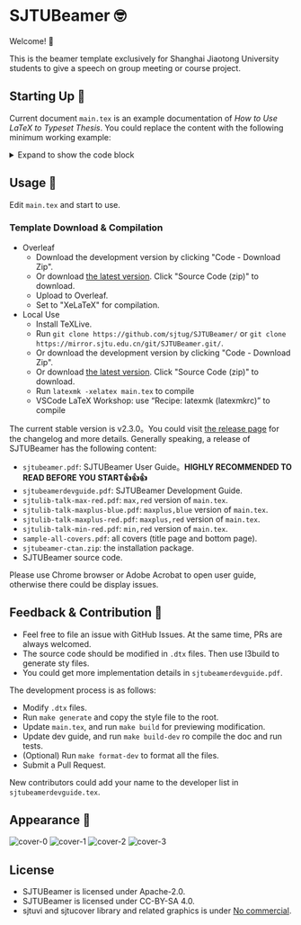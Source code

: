 # SJTUBeamer 🤓

Welcome! 🥳

This is the beamer template exclusively for Shanghai Jiaotong University students to give a speech on group meeting or course project.

## Starting Up 👋

Current document `main.tex` is an example documentation of *How to Use LaTeX to Typeset Thesis*. You could replace the content with the following minimum working example:

<details>

<summary>Expand to show the code block</summary>

```latex
\documentclass[
    % draft,          % draft mode
    aspectratio=169,  % use 16:9 ratio 
]{beamer}
\mode<presentation>

\usetheme[maxplus]{sjtubeamer}
% use maxplus/max/min to change covers.
% use red/blue to change main color.
% use light/dark to change dominate color.
% use the following keywords to make different sidebars:
%   miniframes infolines  sidebar*
%   default    smoothbars split	 
%   shadow     tree       smoothtree

% \tikzexternalize[prefix=build/]
% To cache the tikz picture, please uncomment the previous line.

\usepackage{biblatex}
\addbibresource{thesis.bib}

\institute[SJTUG]{Shanghai Jiao Tong University *nix User Group}

\title{SJTUBeamer}
\subtitle{A Beamer Template}
\author{SJTUG}
\date{\today} 

\begin{document}

\maketitle

\part{Intro}

\AtBeginSection[]{
  \begin{frame}          
    \sectionpage
  \end{frame}
}

\section{Basics}

\begin{frame}
  \frametitle{Title}
  \paragraph{List} This \alert{slide} contains the following items:
  \begin{itemize}
    \item Item 1
    \item Item 2
    \item Item 3
  \end{itemize}
\end{frame}

\begin{frame}
  \frametitle{Title}
  \framesubtitle{Subtitle}
  \begin{equation}
    x^2+2x+1=(x+1)^2
  \end{equation}
\end{frame}

\section{Blocks}
\begin{frame}
  \frametitle{Some boxes}
  \begin{block}{block}
    This is a box.
    % \cite{<thelegendofjiang>}
  \end{block}
  \begin{alertblock}{alertblock}
    Text.
  \end{alertblock}
  \begin{exampleblock}{exampleblock}
    Text.
  \end{exampleblock}
\end{frame}

\begin{frame}[fragile]          % fragile 
  \frametitle{codeblock}
  \begin{codeblock}[language=c++]{C++ Code}
#include<iostream>

int main(){
  // Console Output
  std::cout << "Hello, SJTU!" << std::endl;
  return 0;
}
  \end{codeblock}
\end{frame}

\part{Bibliography}
\begin{frame}[allowframebreaks]
  \printbibliography
\end{frame}

\makebottom       % create the bottom page

\end{document}
```

</details>

## Usage 🧰

Edit `main.tex` and start to use.

### Template Download & Compilation

* Overleaf
  * Download the development version by clicking "Code - Download Zip".
  * Or download [the latest version](https://github.com/sjtug/SJTUBeamer/releases). Click "Source Code (zip)" to download.
  * Upload to Overleaf.
  * Set to "XeLaTeX" for compilation.
* Local Use
  * Install TeXLive.
  * Run `git clone https://github.com/sjtug/SJTUBeamer/` or `git clone https://mirror.sjtu.edu.cn/git/SJTUBeamer.git/`.
  * Or download the development version by clicking "Code - Download Zip".
  * Or download [the latest version](https://github.com/sjtug/SJTUBeamer/releases). Click "Source Code (zip)" to download.
  * Run `latexmk -xelatex main.tex` to compile
  * VSCode LaTeX Workshop: use “Recipe: latexmk (latexmkrc)” to compile

The current stable version is v2.3.0。You could visit [the release page](https://github.com/sjtug/SJTUBeamer/releases) for the changelog and more details. Generally speaking, a release of SJTUBeamer has the following content:

* `sjtubeamer.pdf`: SJTUBeamer User Guide。**HIGHLY RECOMMENDED TO READ BEFORE YOU START👍👍👍**
* `sjtubeamerdevguide.pdf`: SJTUBeamer Development Guide.
* `sjtulib-talk-max-red.pdf`: `max,red` version of `main.tex`.
* `sjtulib-talk-maxplus-blue.pdf`: `maxplus,blue` version of `main.tex`.
* `sjtulib-talk-maxplus-red.pdf`: `maxplus,red` version of `main.tex`.
* `sjtulib-talk-min-red.pdf`: `min,red` version of `main.tex`.
* `sample-all-covers.pdf`: all covers (title page and bottom page).
* `sjtubeamer-ctan.zip`: the installation package.
* SJTUBeamer source code.

Please use Chrome browser or Adobe Acrobat to open user guide, otherwise there could be display issues.

## Feedback & Contribution 👷

* Feel free to file an issue with GitHub Issues. At the same time, PRs are always welcomed.
* The source code should be modified in `.dtx` files. Then use l3build to generate sty files.
* You could get more implementation details in `sjtubeamerdevguide.pdf`.

The development process is as follows:

* Modify `.dtx` files.
* Run `make generate` and copy the style file to the root.
* Update `main.tex`, and run `make build` for previewing modification.
* Update dev guide, and run `make build-dev` ro compile the doc and run tests.
* (Optional) Run `make format-dev` to format all the files.
* Submit a Pull Request.

New contributors could add your name to the developer list in `sjtubeamerdevguide.tex`.

## Appearance 🧐

![cover-0](https://user-images.githubusercontent.com/4198311/132097433-3c44d6f6-47e1-4d38-95db-560252ec5817.png)
![cover-1](https://user-images.githubusercontent.com/4198311/132097442-0994886f-3eb1-4935-a8f5-34f5516fcdc3.png)
![cover-2](https://user-images.githubusercontent.com/4198311/132097445-6fbfeb22-8e19-4c48-ab1e-ba81672e7ba3.png)
![cover-3](https://user-images.githubusercontent.com/4198311/132097448-f3c44794-3834-4c4f-8a9a-769098aad8a9.png)

## License


* SJTUBeamer is licensed under Apache-2.0.
* SJTUBeamer is licensed under CC-BY-SA 4.0.
* sjtuvi and sjtucover library and related graphics is under [No commercial](https://vi.sjtu.edu.cn/index.php/articles/bulletin/16).
